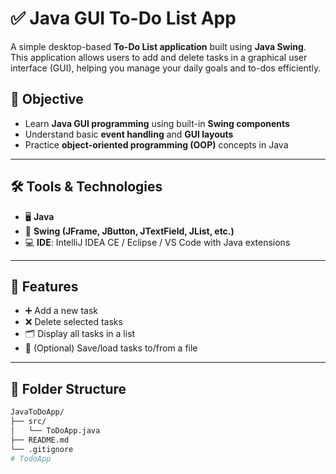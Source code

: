 # ✅ Java GUI To-Do List App

A simple desktop-based **To-Do List application** built using **Java Swing**. This application allows users to add and delete tasks in a graphical user interface (GUI), helping you manage your daily goals and to-dos efficiently.

## 🎯 Objective

- Learn **Java GUI programming** using built-in **Swing components**
- Understand basic **event handling** and **GUI layouts**
- Practice **object-oriented programming (OOP)** concepts in Java

---

## 🛠️ Tools & Technologies

- 🖥️ **Java**
- 🧱 **Swing (JFrame, JButton, JTextField, JList, etc.)**
- 💻 **IDE**: IntelliJ IDEA CE / Eclipse / VS Code with Java extensions

---

## 🚀 Features

- ➕ Add a new task
- ❌ Delete selected tasks
- 🗂️ Display all tasks in a list
- 💾 (Optional) Save/load tasks to/from a file

---

## 📂 Folder Structure

```bash
JavaToDoApp/
├── src/
│   └── ToDoApp.java
├── README.md
└── .gitignore
# TodoApp
